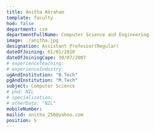 ```yaml
---
title: Anitha Abraham
template: faculty
hod: false
department: cse
departmentFullName: Computer Science and Engineering
image: ./anitha.jpg
designation: Assistant Professor(Regular)
dateOfJoining: 01/01/2010
dateOfJoiningCape: 30/07/2007
# experienceTeaching:
# experienceIndustry:
ugAndInstitution: "B.Tech"
pgAndInstitution: "M.Tech"
subject: Computer Science
# phd: NIL
# specialization:
# otherData: "NIL"
mobileNumber:
mailid: anitha_256@yahoo.com
position: 5
---
```

